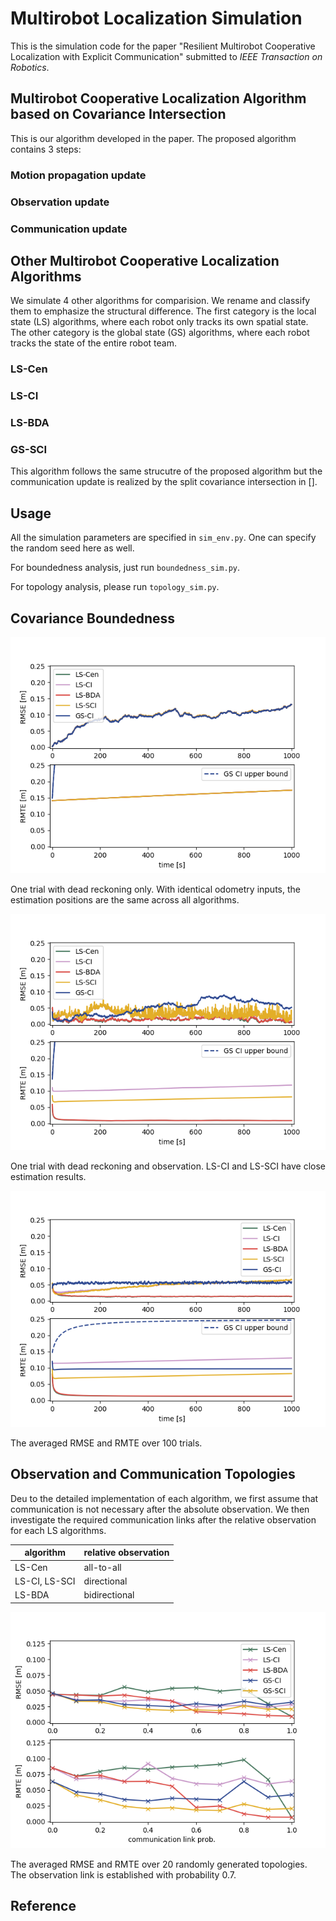 # Multirobot Localization Simulation

This is the simulation code for the paper "Resilient Multirobot Cooperative Localization with Explicit Communication" submitted to *IEEE Transaction on Robotics*.



## Multirobot Cooperative Localization Algorithm based on Covariance Intersection

This is our algorithm developed in the paper. The proposed algorithm contains 3 steps:

### Motion propagation update

### Observation update

### Communication update



## Other Multirobot Cooperative Localization Algorithms

We simulate 4 other algorithms for comparision. We rename and classify them to emphasize the structural difference. The first category is the local state (LS) algorithms, where each robot only tracks its own spatial state. The other category is the global state (GS) algorithms, where each robot tracks the state of the entire robot team.

### LS-Cen

### LS-CI

### LS-BDA

### GS-SCI

This algorithm follows the same strucutre of the proposed algorithm but the communication update is realized by the split covariance intersection in [].



## Usage

All the simulation parameters are specified in `sim_env.py`. One can specify the random seed here as well.

For boundedness analysis, just run `boundedness_sim.py`.

For topology analysis, please run `topology_sim.py`.



## Covariance Boundedness

![](boundedness_result/performance_dr.png)

One trial with dead reckoning only. With identical odometry inputs, the estimation positions are the same across all algorithms.

![](boundedness_result/performance_obs.png)

One trial with dead reckoning and observation. LS-CI and LS-SCI have close estimation results.


![](boundedness_result/performance.png)

The averaged RMSE and RMTE over 100 trials.


## Observation and Communication Topologies

Deu to the detailed implementation of each algorithm, we first assume that communication is not necessary after the absolute observation. We then investigate the required communication links after the relative observation for each LS algorithms. 

algorithm   | relative observation 
------------ | ------------- 
LS\-Cen | all\-to\-all
LS\-CI, LS\-SCI | directional
LS\-BDA | bidirectional

![](topology_result/topology.png)

The averaged RMSE and RMTE over 20 randomly generated topologies. The observation link is established with probability 0.7.


## Reference